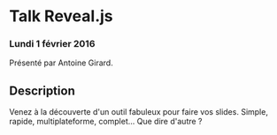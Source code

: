 # Talk Reveal.js

### Lundi 1 février 2016

Présenté par Antoine Girard.

## Description

Venez à la découverte d'un outil fabuleux pour faire vos slides. Simple, rapide,
multiplateforme, complet... Que dire d'autre ?
